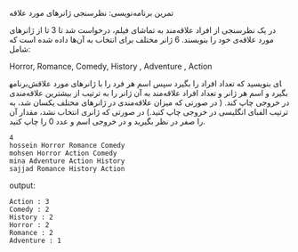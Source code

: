 تمرین برنامه‌نویسی: نظرسنجی ژانرهای مورد علاقه

در یک نظرسنجی از افراد علاقه‌­مند به تماشای فیلم، درخواست شد تا 3 تا از ژانرهای مورد علاقه‌­ی خود را بنویسند. 6 ژانر مختلف برای انتخاب به آن­‌ها داده شده است که شامل:

Horror, Romance, Comedy, History , Adventure , Action

برنامه‎ای بنویسید که تعداد افراد را بگیرد سپس اسم هر فرد را با ژانرهای مورد علاقش بگیرد و اسم هر ژانر و تعداد افراد علاقه‌مند به آن ژانر را به ترتیب از بیشترین علاقه‌مندی در خروجی چاپ کند. ( در صورتی که میزان علاقه‌مندی در ژانرهای مختلف یکسان شد، به ترتیب الفبای انگلیسی در خروجی چاپ کنید.) در صورتی که ژانری انتخاب نشد، مقدار آن را صفر در نظر بگیرید و در خروجی اسم و عدد 0 را چاپ کنید.

```buildoutcfg
4
hossein Horror Romance Comedy
mohsen Horror Action Comedy
mina Adventure Action History
sajjad Romance History Action

```
output:
```output
Action : 3
Comedy : 2
History : 2
Horror : 2
Romance : 2
Adventure : 1
```